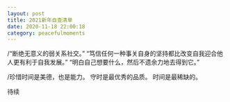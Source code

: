 ```yaml
---
layout: post
title: 2021新年自查清单
date: 2020-11-18 22:00:18
category: peacefulmoments
---
```


/“断绝无意义的弱关系社交。”
“笃信任何一种事关自身的坚持都比改变自我迎合他人更有利于自我发展。”
“明白自己想要什么，然后不遗余力地去得到它。”

/珍惜时间是美德，也是能力。
守时是最优秀的品质。
时间是最稀缺的。

待续
